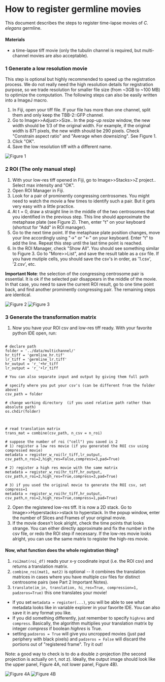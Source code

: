 # How to register germline movies
This document describes the steps to register time-lapse movies of *C. elegans* germline.

#### Materials
- a time-lapse tiff movie (only the tubulin channel is required, but multi-channel movies are also acceptable).


### 1 Generate a low resolution movie
This step is optional but highly recommended to speed up the registration process. We do not really need the high resolution details for registration purpose, so we trade resolution for smaller file size (from ~3GB to ~100 MB) to optimize the computation. The following steps can also be easily written into a ImageJ macro.

1. In Fiji, open your tiff file. If your file has more than one channel, split them and only keep the TBB-2::GFP channel.
2. Go to Image>>Adjust>>Size.. In the pop-up *resize* window, the new width should be 1/3 of the original width. For example, if the original width is 871 pixels, the new width should be 290 pixels. Check "Constrain aspect ratio" and "Average when downsizing". See Figure 1.
3. Click "OK".
4. Save the low resolution tiff with a different name.

![Figure 1](https://github.com/yifnzhao/Semi-automated-GSC-registration/blob/master/figures/Figure%201.png)

### 2 ROI (The only manual step)
1. With your low-res tiff opened in Fiji, go to Image>>Stacks>>Z project.. Select max intensity and "OK".
2. Open ROI Manager in Fiji.
3. Look for a pair of prominently congressing centrosomes. You might need to watch the movie a few
times to identify such a pair. But it gets very easy with a little practice.
4. At t = 0, draw a straight line in the middle of the two centrosomes that you identified in the previous step. This line should approximate the metaphase plate (see Figure 2). Then, enter "t" on your keyboard (shortcut for "Add" in ROI manager).
6. Go to the next time point. If the metaphase plate position changes, move your line accordingly using "->" or "<-" on your keyboard. Enter "t" to add the line. Repeat this step until the last time point is reached.
7. In the ROI Manager, check "Show All". You should see something similar to Figure 3. Go to "More>>List", and save the result table as a csv file. If you have mutiple cells, you should save the csv's in order, as '1.csv', '2.csv', etc.

**Important Note**: the selection of the congressing centrosome pair is essential. It is ok if the selected pair disappears in the middle of the movie. In that case, you need to save the current ROI result, go to one time point back, and find another prominently congressing pair. The remaining steps are identical.


![Figure 2](https://github.com/yifnzhao/Semi-automated-GSC-registration/blob/master/figures/Figure%202.png)
![Figure 3](https://github.com/yifnzhao/Semi-automated-GSC-registration/blob/master/figures/Figure%203.png)


### 3 Generate the transformation matrix
1. Now you have your ROI csv and low-res tiff ready. With your favorite python IDE open, run:
```

# declare path
folder = '../data/multichannel/'
hr_tiff = 'germline_hr.tif'
lr_tiff = 'germline_lr.tiff'
hr_output = 'r_'+hr_tiff
lr_output = 'r_'+lr_tiff

# You can also separate input and output by giving them full path

# specify where you put your csv's (can be different from the folder above)
csv_path = folder

# change working directory  (if you used relative path rather than absolute path)
os.chdir(folder)



# read translation matrix
trans_mat = combine(csv_path, n_csv = n_roi)

# suppose the number of roi ("cell") you saved is 2
# 1) register a low res movie (if you generated the ROI csv using compressed movie)
metadata = register_w_roi(lr_tiff,lr_output, csv_path,n_roi=2,high_res=False,compress=3,pad=True)

# 2) register a high res movie with the same matrix
metadata = register_w_roi(hr_tiff,hr_output, csv_path,n_roi=2,high_res=True,compress=3,pad=True)

# 3) if you used the original movie to generate the ROI csv, set compress=1
metadata = register_w_roi(hr_tiff,hr_output, csv_path,n_roi=2,high_res=True,compress=1,pad=True)

```

2. Open the registered low-res tiff. It is now a 2D stack. Go to Image>>Hyperstacks>>stack to hyperstack. In the popup window, enter the number of Slices and Frames of your original movie.
3. If the movie doesn't look alright, check the time points that looks strange. You can either directly approximate and fix the number in the csv file, or redo the ROI step if necessary. If the low-res movie looks alright, you can use the same matrix to register the high-res movie.

#### Now, what function does the whole registration thing?
1. ```roi2mat(roi_df)``` reads your x-y coodinate input (i.e. the ROI csv) and returns a translation matrix.
2. ```combine_roi(mat1, mat2)``` is optional -- it combines the translation matrices in cases where you have multiple csv files for distinct centrosome pairs (see Part 2 Important Notes).
3. ```translate(im_in, translation, hi_res=True, compression=1, padzeros=True)``` this one translates your movie!
  - If you set ```metadata = register(...)```, you will be able to see what metadata looks like in variable explorer in your favorite IDE. You can also save it in any format you like.
  - If you did something differently, just remember to specify ```highres``` and ```compress```. Basically, the algorithm multiplies your translation matrix by integer *compress* if boolean *highres* is True.
  - setting ```padzeros = True``` will give you uncropped movies (just pad periphery with black pixels) and ```padzeros = False``` will discard the portions out of "registered frame". Try it out!

Note: a good way to check is to do a double z-projection (the second projection is actually on t, not z). Ideally, the output image should look like the upper panel, Figure 4A, not lower panel, Figure 4B).

![Figure 4A](https://github.com/yifnzhao/Semi-automated-GSC-registration/blob/master/figures/Figure%204A.png)
![Figure 4B](https://github.com/yifnzhao/Semi-automated-GSC-registration/blob/master/figures/Figure%204B.png)
